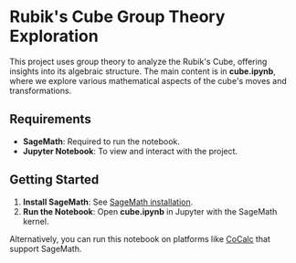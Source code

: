 # Rubik's Cube Group Theory Exploration

This project uses group theory to analyze the Rubik's Cube, offering insights into its algebraic structure. The main content is in **cube.ipynb**, where we explore various mathematical aspects of the cube's moves and transformations.

## Requirements

- **SageMath**: Required to run the notebook.
- **Jupyter Notebook**: To view and interact with the project.

## Getting Started

1. **Install SageMath**: See [SageMath installation](https://www.sagemath.org/download.html).
2. **Run the Notebook**: Open **cube.ipynb** in Jupyter with the SageMath kernel.

Alternatively, you can run this notebook on platforms like [CoCalc](https://cocalc.com/) that support SageMath.
